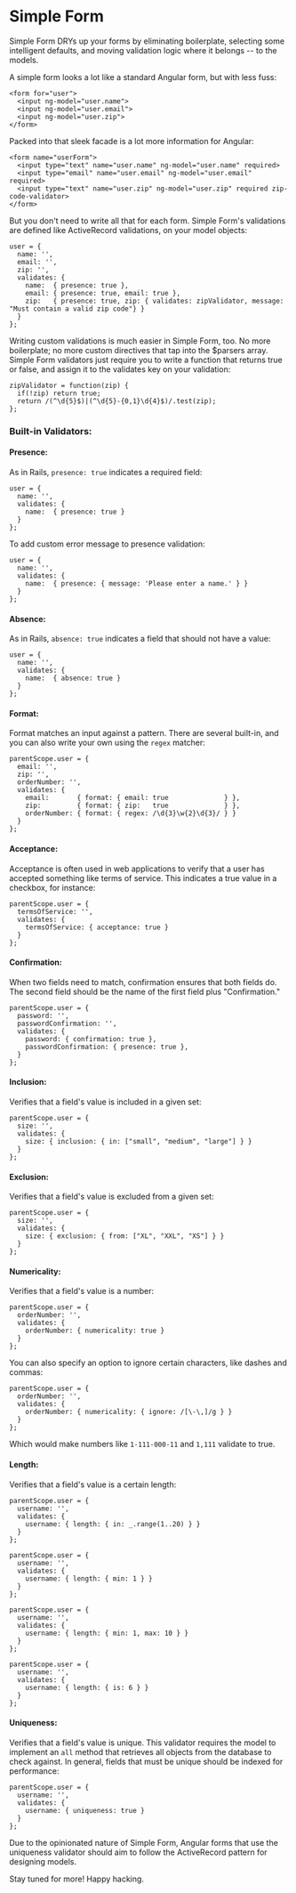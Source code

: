 # Simple Form

Simple Form DRYs up your forms by eliminating boilerplate, selecting some intelligent defaults, and moving validation logic where it belongs -- to the models.

A simple form looks a lot like a standard Angular form, but with less fuss:
  ```
  <form for="user">
    <input ng-model="user.name">
    <input ng-model="user.email">
    <input ng-model="user.zip">
  </form>
  ```
Packed into that sleek facade is a lot more information for Angular:
  ```
  <form name="userForm">
    <input type="text" name="user.name" ng-model="user.name" required>
    <input type="email" name="user.email" ng-model="user.email" required>
    <input type="text" name="user.zip" ng-model="user.zip" required zip-code-validator>
  </form>
  ```
But you don't need to write all that for each form. Simple Form's validations are defined like ActiveRecord validations, on your model objects:
  ```
  user = {
    name: '',
    email: '',
    zip: '',
    validates: {
      name:  { presence: true },
      email: { presence: true, email: true },
      zip:   { presence: true, zip: { validates: zipValidator, message: "Must contain a valid zip code"} }
    }
  };
  ```
Writing custom validations is much easier in Simple Form, too. No more boilerplate; no more custom directives that tap into the $parsers array. Simple Form validators just require you to write a function that returns true or false, and assign it to the validates key on your validation:
  ```
  zipValidator = function(zip) {
    if(!zip) return true;
    return /(^\d{5}$)|(^\d{5}-{0,1}\d{4}$)/.test(zip);
  };
  ```

### Built-in Validators:

#### Presence:

As in Rails, `presence: true` indicates a required field:

  ```
  user = {
    name: '',
    validates: {
      name:  { presence: true }
    }
  };
  ```

To add custom error message to presence validation:

  ```
  user = {
    name: '',
    validates: {
      name:  { presence: { message: 'Please enter a name.' } }
    }
  };
  ```

#### Absence:

As in Rails, `absence: true` indicates a field that should not have a value:

  ```
  user = {
    name: '',
    validates: {
      name:  { absence: true }
    }
  };
  ```

#### Format:

Format matches an input against a pattern. There are several built-in, and you can also write your own using the `regex` matcher:

  ```
  parentScope.user = {
    email: '',
    zip: '',
    orderNumber: '',
    validates: {
      email:       { format: { email: true              } },
      zip:         { format: { zip:   true              } },
      orderNumber: { format: { regex: /\d{3}\w{2}\d{3}/ } }
    }
  };
  ```

#### Acceptance:

Acceptance is often used in web applications to verify that a user has accepted something like terms of service. This indicates a true value in a checkbox, for instance:

  ```
  parentScope.user = {
    termsOfService: '',
    validates: {
      termsOfService: { acceptance: true }
    }
  };
  ```

#### Confirmation: 

When two fields need to match, confirmation ensures that both fields do. The second field should be the name of the first field plus "Confirmation."

  ```
  parentScope.user = {
    password: '',
    passwordConfirmation: '',
    validates: {
      password: { confirmation: true },
      passwordConfirmation: { presence: true },
    }
  };
  ```

#### Inclusion: 

Verifies that a field's value is included in a given set:

  ```
  parentScope.user = {
    size: '',
    validates: {
      size: { inclusion: { in: ["small", "medium", "large"] } }
    }
  };
  ```

#### Exclusion: 

Verifies that a field's value is excluded from a given set:

  ```
  parentScope.user = {
    size: '',
    validates: {
      size: { exclusion: { from: ["XL", "XXL", "XS"] } }
    }
  };
  ```

#### Numericality: 

Verifies that a field's value is a number:

  ```
  parentScope.user = {
    orderNumber: '',
    validates: {
      orderNumber: { numericality: true }
    }
  };
  ```

You can also specify an option to ignore certain characters, like dashes and commas:

  ```
  parentScope.user = {
    orderNumber: '',
    validates: {
      orderNumber: { numericality: { ignore: /[\-\,]/g } }
    }
  };
  ```

Which would make numbers like `1-111-000-11` and `1,111` validate to true.

#### Length: 

Verifies that a field's value is a certain length:

  ```
  parentScope.user = {
    username: '',
    validates: {
      username: { length: { in: _.range(1..20) } }
    }
  };
  ```

  ```
  parentScope.user = {
    username: '',
    validates: {
      username: { length: { min: 1 } }
    }
  };
  ```

  ```
  parentScope.user = {
    username: '',
    validates: {
      username: { length: { min: 1, max: 10 } }
    }
  };
  ```

  ```
  parentScope.user = {
    username: '',
    validates: {
      username: { length: { is: 6 } }
    }
  };
  ```

#### Uniqueness: 

Verifies that a field's value is unique. This validator requires the model to implement
an `all` method that retrieves all objects from the database to check against. In general,
fields that must be unique should be indexed for performance:

  ```
  parentScope.user = {
    username: '',
    validates: {
      username: { uniqueness: true }
    }
  };
  ```

Due to the opinionated nature of Simple Form, Angular forms that use the uniqueness validator
should aim to follow the ActiveRecord pattern for designing models.

Stay tuned for more! Happy hacking.
